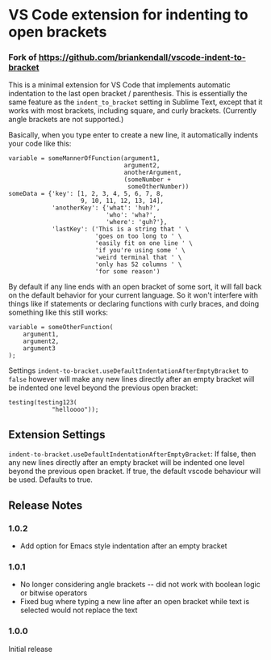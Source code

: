 # VS Code extension for indenting to open brackets

### Fork of https://github.com/briankendall/vscode-indent-to-bracket

This is a minimal extension for VS Code that implements automatic indentation to the last open bracket / parenthesis. This is essentially the same feature as the `indent_to_bracket` setting in Sublime Text, except that it works with most brackets, including square, and curly brackets. (Currently angle brackets are not supported.)

Basically, when you type enter to create a new line, it automatically indents your code like this:

    variable = someMannerOfFunction(argument1,
                                    argument2,
                                    anotherArgument,
                                    (someNumber +
                                     someOtherNumber))
    someData = {'key': [1, 2, 3, 4, 5, 6, 7, 8,
                        9, 10, 11, 12, 13, 14],
                'anotherKey': {'what': 'huh?',
                               'who': 'wha?',
                               'where': 'guh?'},
                'lastKey': ('This is a string that ' \
                            'goes on too long to ' \
                            'easily fit on one line ' \
                            'if you're using some ' \
                            'weird terminal that ' \
                            'only has 52 columns ' \
                            'for some reason')

By default if any line ends with an open bracket of some sort, it will fall back on the default behavior for your current language. So it won't interfere with things like if statements or declaring functions with curly braces, and doing something like this still works:

    variable = someOtherFunction(
        argument1,
        argument2,
        argument3
    );

Settings `indent-to-bracket.useDefaultIndentationAfterEmptyBracket` to `false` however will make any new lines directly after an empty bracket will be indented one level beyond the previous open bracket:

    testing(testing123(
                "helloooo"));

## Extension Settings

`indent-to-bracket.useDefaultIndentationAfterEmptyBracket`:
If false, then any new lines directly after an empty bracket will be indented one level beyond the previous open bracket.
If true, the default vscode behaviour will be used.
Defaults to true.


## Release Notes

### 1.0.2

- Add option for Emacs style indentation after an empty bracket

### 1.0.1

- No longer considering angle brackets -- did not work with boolean logic or bitwise operators
- Fixed bug where typing a new line after an open bracket while text is selected would not replace the text

### 1.0.0
Initial release